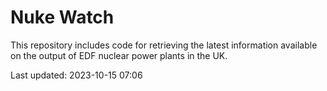 # Nuke Watch

This repository includes code for retrieving the latest information available on the output of EDF nuclear power plants in the UK.

Last updated: 2023-10-15 07:06